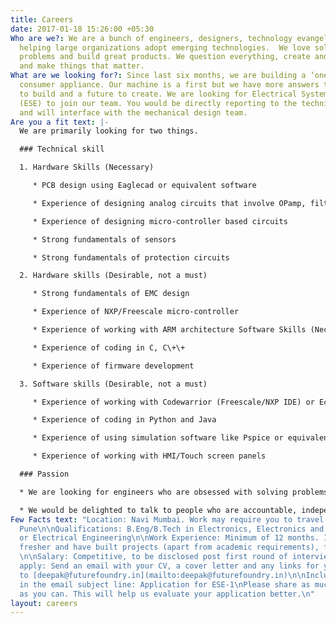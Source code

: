 ```yaml
---
title: Careers
date: 2017-01-18 15:26:00 +05:30
Who are we?: We are a bunch of engineers, designers, technology evangelists and marketers
  helping large organizations adopt emerging technologies.  We love solving real-world
  problems and build great products. We question everything, create and break swiftly
  and make things that matter.
What are we looking for?: Since last six months, we are building a ‘one of a kind’
  consumer appliance. Our machine is a first but we have more answers to find, things
  to build and a future to create. We are looking for Electrical System Engineers
  (ESE) to join our team. You would be directly reporting to the technical co-founder
  and will interface with the mechanical design team.
Are you a fit text: |-
  We are primarily looking for two things.

  ### Technical skill

  1. Hardware Skills (Necessary)

     * PCB design using Eaglecad or equivalent software

     * Experience of designing analog circuits that involve OPamp, filters

     * Experience of designing micro-controller based circuits

     * Strong fundamentals of sensors

     * Strong fundamentals of protection circuits

  2. Hardware skills (Desirable, not a must)

     * Strong fundamentals of EMC design

     * Experience of NXP/Freescale micro-controller

     * Experience of working with ARM architecture Software Skills (Necessary)

     * Experience of coding in C, C\+\+

     * Experience of firmware development

  3. Software skills (Desirable, not a must)

     * Experience of working with Codewarrior (Freescale/NXP IDE) or Eclipse IDE

     * Experience of coding in Python and Java

     * Experience of using simulation software like Pspice or equivalent

     * Experience of working with HMI/Touch screen panels

  ### Passion

  * We are looking for engineers who are obsessed with solving problems. Every day in our office is challenging and you need more than motivation to succeed. We look for traits like picking up new skills quickly and working under tight deadlines.

  * We would be delighted to talk to people who are accountable, independent and can deliver without constant supervision.
Few Facts text: "Location: Navi Mumbai. Work may require you to travel to Mumbai and
  Pune\n\nQualifications: B.Eng/B.Tech in Electronics, Electronics and Telecommunications
  or Electrical Engineering\n\nWork Experience: Minimum of 12 months. If you are a
  fresher and have built projects (apart from academic requirements), feel free apply.
  \n\nSalary: Competitive, to be disclosed post first round of interview\n\nHow to
  apply: Send an email with your CV, a cover letter and any links for your projects
  to [deepak@futurefoundry.in](mailto:deepak@futurefoundry.in)\n\nInclude the following
  in the email subject line: Application for ESE-1\nPlease share as much information
  as you can. This will help us evaluate your application better.\n"
layout: careers
---
```


